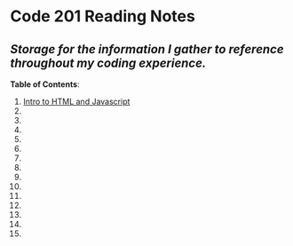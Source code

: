 # Code 201 Reading Notes
## *Storage for the information I gather to reference throughout my coding experience.*  

**Table of Contents**:
1. [Intro to HTML and Javascript](..reading-notes/class-01)
1. 
1. 
1. 
1. 
1. 
1. 
1. 
1. 
1. 
1. 
1. 
1. 
1. 
1. 
